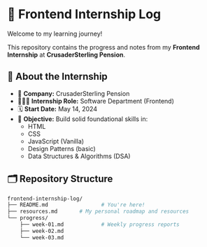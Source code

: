 # 🧠 Frontend Internship Log

Welcome to my learning journey!

This repository contains the progress and notes from my **Frontend Internship** at **CrusaderSterling Pension**.


## 📌 About the Internship

- 🏢 **Company:** CrusaderSterling Pension
- 🧑🏽‍💻 **Internship Role:** Software Department (Frontend)
- 🗓️ **Start Date:** May 14, 2024
- 🎯 **Objective:** Build solid foundational skills in:
  - HTML
  - CSS
  - JavaScript (Vanilla)
  - Design Patterns (basic)
  - Data Structures & Algorithms (DSA)



## 🗂️ Repository Structure

```bash
frontend-internship-log/
├── README.md                 # You're here!
├── resources.md       # My personal roadmap and resources
└── progress/
    ├── week-01.md            # Weekly progress reports
    ├── week-02.md
    └── week-03.md
